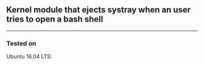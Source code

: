 ## Kernel module that ejects systray when an user tries to open a bash shell
----
### Tested on
Ubuntu 16.04 LTS: 
